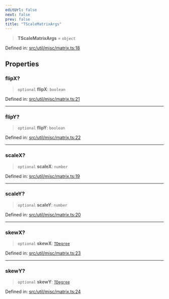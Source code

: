 ```yaml
---
editUrl: false
next: false
prev: false
title: "TScaleMatrixArgs"
---
```


> **TScaleMatrixArgs** = `object`

Defined in: [src/util/misc/matrix.ts:18](https://github.com/fabricjs/fabric.js/blob/e114448a1bce9b68a3e1bba337bc0c83a35c1aa5/src/util/misc/matrix.ts#L18)

## Properties

### flipX?

> `optional` **flipX**: `boolean`

Defined in: [src/util/misc/matrix.ts:21](https://github.com/fabricjs/fabric.js/blob/e114448a1bce9b68a3e1bba337bc0c83a35c1aa5/src/util/misc/matrix.ts#L21)

***

### flipY?

> `optional` **flipY**: `boolean`

Defined in: [src/util/misc/matrix.ts:22](https://github.com/fabricjs/fabric.js/blob/e114448a1bce9b68a3e1bba337bc0c83a35c1aa5/src/util/misc/matrix.ts#L22)

***

### scaleX?

> `optional` **scaleX**: `number`

Defined in: [src/util/misc/matrix.ts:19](https://github.com/fabricjs/fabric.js/blob/e114448a1bce9b68a3e1bba337bc0c83a35c1aa5/src/util/misc/matrix.ts#L19)

***

### scaleY?

> `optional` **scaleY**: `number`

Defined in: [src/util/misc/matrix.ts:20](https://github.com/fabricjs/fabric.js/blob/e114448a1bce9b68a3e1bba337bc0c83a35c1aa5/src/util/misc/matrix.ts#L20)

***

### skewX?

> `optional` **skewX**: [`TDegree`](/api/type-aliases/tdegree/)

Defined in: [src/util/misc/matrix.ts:23](https://github.com/fabricjs/fabric.js/blob/e114448a1bce9b68a3e1bba337bc0c83a35c1aa5/src/util/misc/matrix.ts#L23)

***

### skewY?

> `optional` **skewY**: [`TDegree`](/api/type-aliases/tdegree/)

Defined in: [src/util/misc/matrix.ts:24](https://github.com/fabricjs/fabric.js/blob/e114448a1bce9b68a3e1bba337bc0c83a35c1aa5/src/util/misc/matrix.ts#L24)

